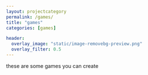 ```yaml
---
layout: projectcategory
permalink: /games/
title: "games"
categories: [games]

header:
  overlay_image: "static/image-removebg-preview.png"
  overlay_filter: 0.5
---
```


these are some games you can create
